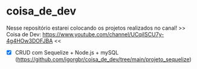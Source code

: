 # coisa_de_dev

Nesse repositório estarei colocando os projetos realizados no canal! >> Coisa de Dev: https://www.youtube.com/channel/UCqiISCU7y-4g4HOw3DOFJBA <<

- [x] CRUD com Sequelize + Node.js + mySQL (https://github.com/igorgbr/coisa_de_dev/tree/main/projeto_sequelize)
